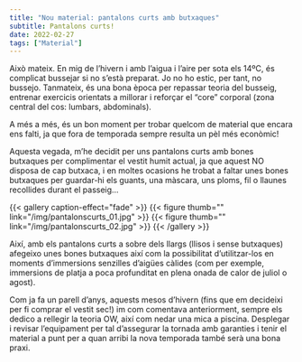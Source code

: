 ```yaml
---
title: "Nou material: pantalons curts amb butxaques"
subtitle: Pantalons curts!
date: 2022-02-27
tags: ["Material"]
---
```


Això mateix. En mig de l’hivern i amb l’aigua i l’aire per sota els 14ºC, és complicat bussejar si no s’està preparat. Jo no ho estic, per tant, no bussejo. Tanmateix, és una bona època per repassar teoria del busseig, entrenar exercicis orientats a millorar i reforçar el “core” corporal (zona central del cos: lumbars, abdominals).

A més a més, és un bon moment per trobar quelcom de material que encara ens falti, ja que fora de temporada sempre resulta un pèl més econòmic!

Aquesta vegada, m’he decidit per uns pantalons curts amb bones butxaques per complimentar el vestit humit actual, ja que aquest NO disposa de cap butxaca, i en moltes ocasions he trobat a faltar unes bones butxaques per guardar-hi els guants, una màscara, uns ploms, fil o llaunes recollides durant el passeig…

{{< gallery caption-effect="fade" >}}
 {{< figure thumb="" link="/img/pantalonscurts_01.jpg" >}}
 {{< figure thumb="" link="/img/pantalonscurts_02.jpg" >}}
{{< /gallery >}}

Així, amb els pantalons curts a sobre dels llargs (llisos i sense butxaques) afegeixo unes bones butxaques així com la possibilitat d’utilitzar-los en moments d’immersions senzilles d’aigües càlides (com per exemple, immersions de platja a poca profunditat en plena onada de calor de juliol o agost).

Com ja fa un parell d’anys, aquests mesos d’hivern (fins que em decideixi per fi comprar el vestit sec!) im com comentava anteriorment, sempre els dedico a rellegir la teoria OW, així com nedar una mica a piscina. Desplegar i revisar l’equipament per tal d’assegurar la tornada amb garanties i tenir el material a punt per a quan arribi la nova temporada també serà una bona praxi.